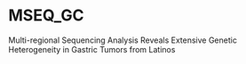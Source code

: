 # MSEQ_GC
Multi-regional Sequencing Analysis Reveals Extensive Genetic Heterogeneity in Gastric Tumors from Latinos
